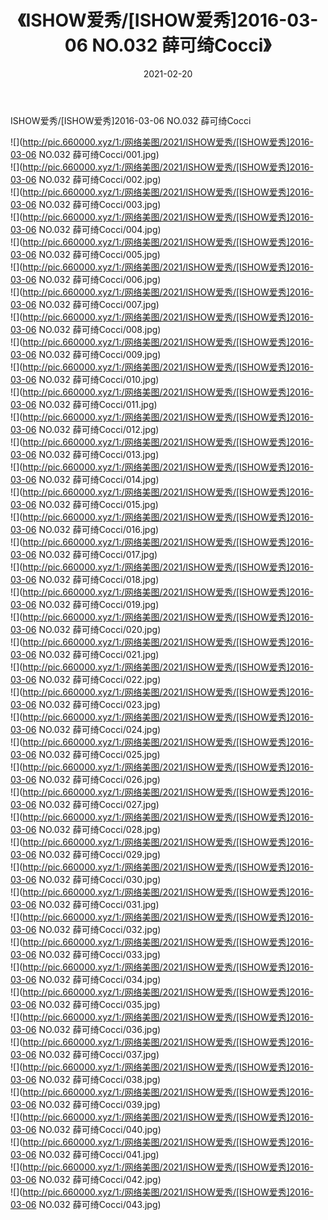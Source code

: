 ﻿---
layout: post
title:  《ISHOW爱秀/[ISHOW爱秀]2016-03-06 NO.032 薛可绮Cocci》
date:   2021-02-20
img: http://pic.660000.xyz/1:/网络美图/2021/ISHOW爱秀/[ISHOW爱秀]2016-03-06 NO.032 薛可绮Cocci/000.jpg
categories: [美女, 清纯, 唯美]
---

ISHOW爱秀/[ISHOW爱秀]2016-03-06 NO.032 薛可绮Cocci

 ![](http://pic.660000.xyz/1:/网络美图/2021/ISHOW爱秀/[ISHOW爱秀]2016-03-06 NO.032 薛可绮Cocci/001.jpg) <br>![](http://pic.660000.xyz/1:/网络美图/2021/ISHOW爱秀/[ISHOW爱秀]2016-03-06 NO.032 薛可绮Cocci/002.jpg) <br>![](http://pic.660000.xyz/1:/网络美图/2021/ISHOW爱秀/[ISHOW爱秀]2016-03-06 NO.032 薛可绮Cocci/003.jpg) <br>![](http://pic.660000.xyz/1:/网络美图/2021/ISHOW爱秀/[ISHOW爱秀]2016-03-06 NO.032 薛可绮Cocci/004.jpg) <br>![](http://pic.660000.xyz/1:/网络美图/2021/ISHOW爱秀/[ISHOW爱秀]2016-03-06 NO.032 薛可绮Cocci/005.jpg) <br>![](http://pic.660000.xyz/1:/网络美图/2021/ISHOW爱秀/[ISHOW爱秀]2016-03-06 NO.032 薛可绮Cocci/006.jpg) <br>![](http://pic.660000.xyz/1:/网络美图/2021/ISHOW爱秀/[ISHOW爱秀]2016-03-06 NO.032 薛可绮Cocci/007.jpg) <br>![](http://pic.660000.xyz/1:/网络美图/2021/ISHOW爱秀/[ISHOW爱秀]2016-03-06 NO.032 薛可绮Cocci/008.jpg) <br>![](http://pic.660000.xyz/1:/网络美图/2021/ISHOW爱秀/[ISHOW爱秀]2016-03-06 NO.032 薛可绮Cocci/009.jpg) <br>![](http://pic.660000.xyz/1:/网络美图/2021/ISHOW爱秀/[ISHOW爱秀]2016-03-06 NO.032 薛可绮Cocci/010.jpg) <br>![](http://pic.660000.xyz/1:/网络美图/2021/ISHOW爱秀/[ISHOW爱秀]2016-03-06 NO.032 薛可绮Cocci/011.jpg) <br>![](http://pic.660000.xyz/1:/网络美图/2021/ISHOW爱秀/[ISHOW爱秀]2016-03-06 NO.032 薛可绮Cocci/012.jpg) <br>![](http://pic.660000.xyz/1:/网络美图/2021/ISHOW爱秀/[ISHOW爱秀]2016-03-06 NO.032 薛可绮Cocci/013.jpg) <br>![](http://pic.660000.xyz/1:/网络美图/2021/ISHOW爱秀/[ISHOW爱秀]2016-03-06 NO.032 薛可绮Cocci/014.jpg) <br>![](http://pic.660000.xyz/1:/网络美图/2021/ISHOW爱秀/[ISHOW爱秀]2016-03-06 NO.032 薛可绮Cocci/015.jpg) <br>![](http://pic.660000.xyz/1:/网络美图/2021/ISHOW爱秀/[ISHOW爱秀]2016-03-06 NO.032 薛可绮Cocci/016.jpg) <br>![](http://pic.660000.xyz/1:/网络美图/2021/ISHOW爱秀/[ISHOW爱秀]2016-03-06 NO.032 薛可绮Cocci/017.jpg) <br>![](http://pic.660000.xyz/1:/网络美图/2021/ISHOW爱秀/[ISHOW爱秀]2016-03-06 NO.032 薛可绮Cocci/018.jpg) <br>![](http://pic.660000.xyz/1:/网络美图/2021/ISHOW爱秀/[ISHOW爱秀]2016-03-06 NO.032 薛可绮Cocci/019.jpg) <br>![](http://pic.660000.xyz/1:/网络美图/2021/ISHOW爱秀/[ISHOW爱秀]2016-03-06 NO.032 薛可绮Cocci/020.jpg) <br>![](http://pic.660000.xyz/1:/网络美图/2021/ISHOW爱秀/[ISHOW爱秀]2016-03-06 NO.032 薛可绮Cocci/021.jpg) <br>![](http://pic.660000.xyz/1:/网络美图/2021/ISHOW爱秀/[ISHOW爱秀]2016-03-06 NO.032 薛可绮Cocci/022.jpg) <br>![](http://pic.660000.xyz/1:/网络美图/2021/ISHOW爱秀/[ISHOW爱秀]2016-03-06 NO.032 薛可绮Cocci/023.jpg) <br>![](http://pic.660000.xyz/1:/网络美图/2021/ISHOW爱秀/[ISHOW爱秀]2016-03-06 NO.032 薛可绮Cocci/024.jpg) <br>![](http://pic.660000.xyz/1:/网络美图/2021/ISHOW爱秀/[ISHOW爱秀]2016-03-06 NO.032 薛可绮Cocci/025.jpg) <br>![](http://pic.660000.xyz/1:/网络美图/2021/ISHOW爱秀/[ISHOW爱秀]2016-03-06 NO.032 薛可绮Cocci/026.jpg) <br>![](http://pic.660000.xyz/1:/网络美图/2021/ISHOW爱秀/[ISHOW爱秀]2016-03-06 NO.032 薛可绮Cocci/027.jpg) <br>![](http://pic.660000.xyz/1:/网络美图/2021/ISHOW爱秀/[ISHOW爱秀]2016-03-06 NO.032 薛可绮Cocci/028.jpg) <br>![](http://pic.660000.xyz/1:/网络美图/2021/ISHOW爱秀/[ISHOW爱秀]2016-03-06 NO.032 薛可绮Cocci/029.jpg) <br>![](http://pic.660000.xyz/1:/网络美图/2021/ISHOW爱秀/[ISHOW爱秀]2016-03-06 NO.032 薛可绮Cocci/030.jpg) <br>![](http://pic.660000.xyz/1:/网络美图/2021/ISHOW爱秀/[ISHOW爱秀]2016-03-06 NO.032 薛可绮Cocci/031.jpg) <br>![](http://pic.660000.xyz/1:/网络美图/2021/ISHOW爱秀/[ISHOW爱秀]2016-03-06 NO.032 薛可绮Cocci/032.jpg) <br>![](http://pic.660000.xyz/1:/网络美图/2021/ISHOW爱秀/[ISHOW爱秀]2016-03-06 NO.032 薛可绮Cocci/033.jpg) <br>![](http://pic.660000.xyz/1:/网络美图/2021/ISHOW爱秀/[ISHOW爱秀]2016-03-06 NO.032 薛可绮Cocci/034.jpg) <br>![](http://pic.660000.xyz/1:/网络美图/2021/ISHOW爱秀/[ISHOW爱秀]2016-03-06 NO.032 薛可绮Cocci/035.jpg) <br>![](http://pic.660000.xyz/1:/网络美图/2021/ISHOW爱秀/[ISHOW爱秀]2016-03-06 NO.032 薛可绮Cocci/036.jpg) <br>![](http://pic.660000.xyz/1:/网络美图/2021/ISHOW爱秀/[ISHOW爱秀]2016-03-06 NO.032 薛可绮Cocci/037.jpg) <br>![](http://pic.660000.xyz/1:/网络美图/2021/ISHOW爱秀/[ISHOW爱秀]2016-03-06 NO.032 薛可绮Cocci/038.jpg) <br>![](http://pic.660000.xyz/1:/网络美图/2021/ISHOW爱秀/[ISHOW爱秀]2016-03-06 NO.032 薛可绮Cocci/039.jpg) <br>![](http://pic.660000.xyz/1:/网络美图/2021/ISHOW爱秀/[ISHOW爱秀]2016-03-06 NO.032 薛可绮Cocci/040.jpg) <br>![](http://pic.660000.xyz/1:/网络美图/2021/ISHOW爱秀/[ISHOW爱秀]2016-03-06 NO.032 薛可绮Cocci/041.jpg) <br>![](http://pic.660000.xyz/1:/网络美图/2021/ISHOW爱秀/[ISHOW爱秀]2016-03-06 NO.032 薛可绮Cocci/042.jpg) <br>![](http://pic.660000.xyz/1:/网络美图/2021/ISHOW爱秀/[ISHOW爱秀]2016-03-06 NO.032 薛可绮Cocci/043.jpg) <br>